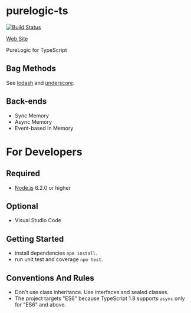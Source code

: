 # purelogic-ts

[![Build Status](https://travis-ci.org/sergey-shandar/purelogic-ts.svg?branch=master)](https://travis-ci.org/sergey-shandar/purelogic-ts)

[Web Site](http://sergey-shandar.github.io/purelogic-ts)

PureLogic for TypeScript

## Bag Methods

See [lodash](https://lodash.com/docs) and [underscore](http://underscorejs.org/).

## Back-ends

- Sync Memory
- Async Memory
- Event-based in Memory

# For Developers

## Required

- [Node.js](https://nodejs.org/en/) 6.2.0 or higher

## Optional

- Visual Studio Code

## Getting Started

- install dependencies `npm install`.
- run unit test and coverage `npm test`.

## Conventions And Rules

- Don't use class inheritance. Use interfaces and sealed classes.
- The project targets "ES6" because TypeScript 1.8 supports `async` only for "ES6" and above.
